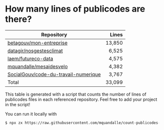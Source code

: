 # How many lines of publicodes are there?

<!--table:start-->
| Repository | Lines |
| --- | --: |
| [betagouv/mon-entreprise](https://github.com/betagouv/mon-entreprise/tree/master/modele-social/règles) | 13,850 |
| [datagir/nosgestesclimat](https://github.com/datagir/nosgestesclimat/tree/master/data) | 6,525 |
| [laem/futureco-data](https://github.com/laem/futureco-data/tree/master/) | 4,575 |
| [mquandalle/mesaidesvelo](https://github.com/mquandalle/mesaidesvelo/tree/master/src) | 4,382 |
| [SocialGouv/code-du-travail-numerique](https://github.com/SocialGouv/code-du-travail-numerique/tree/master/packages/code-du-travail-modeles/src/modeles) | 3,767 |
| Total | 33,099 |
<!--table:end-->

This table is generated with a script that counts the number of lines of publicodes files in each referenced repository. Feel free to add your project in the script!

You can run it locally with

```sh
$ npx zx https://raw.githubusercontent.com/mquandalle/count-publicodes-lines/master/count-publicodes-lines.mjs
```

